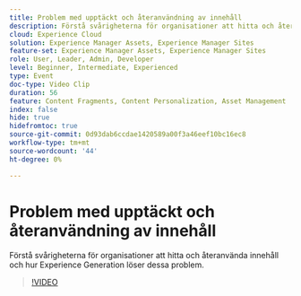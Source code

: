 ```yaml
---
title: Problem med upptäckt och återanvändning av innehåll
description: Förstå svårigheterna för organisationer att hitta och återanvända innehåll och hur Experience Generation löser dessa problem.
cloud: Experience Cloud
solution: Experience Manager Assets, Experience Manager Sites
feature-set: Experience Manager Assets, Experience Manager Sites
role: User, Leader, Admin, Developer
level: Beginner, Intermediate, Experienced
type: Event
doc-type: Video Clip
duration: 56
feature: Content Fragments, Content Personalization, Asset Management
index: false
hide: true
hidefromtoc: true
source-git-commit: 0d93dab6ccdae1420589a00f3a46eef10bc16ec8
workflow-type: tm+mt
source-wordcount: '44'
ht-degree: 0%

---
```



# Problem med upptäckt och återanvändning av innehåll

Förstå svårigheterna för organisationer att hitta och återanvända innehåll och hur Experience Generation löser dessa problem.

>[!VIDEO](https://video.tv.adobe.com/v/3462387/?learn=on&enablevpops&captions=swe)
